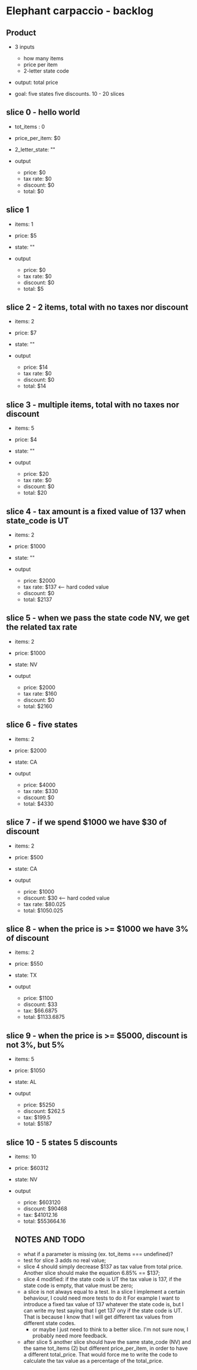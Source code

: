 # Elephant carpaccio - backlog

## Product

* 3 inputs

  * how many items
  * price per item
  * 2-letter state code

* output: total price

* goal: five states five discounts. 10 - 20 slices

## slice 0 - hello world

* tot_items : 0
* price_per_item: $0
* 2_letter_state: ""

* output

  * price: $0
  * tax rate: $0
  * discount: $0
  * total: $0

## slice 1

* items: 1
* price: $5
* state: ""

* output

  * price: $0
  * tax rate: $0
  * discount: $0
  * total: $5

## slice 2 - 2 items, total with no taxes nor discount

* items: 2
* price: $7
* state: ""

* output

  * price: $14
  * tax rate: $0
  * discount: $0
  * total: $14

## slice 3 - multiple items, total with no taxes nor discount

* items: 5
* price: $4
* state: ""

* output

  * price: $20
  * tax rate: $0
  * discount: $0
  * total: $20

## slice 4 - tax amount is a fixed value of 137 when state_code is UT

* items: 2
* price: $1000
* state: ""

* output

  * price: $2000
  * tax rate: $137 <-- hard coded value
  * discount: $0
  * total: $2137

## slice 5 - when we pass the state code NV, we get the related tax rate

* items: 2
* price: $1000
* state: NV

* output

  * price: $2000
  * tax rate: $160
  * discount: $0
  * total: $2160

## slice 6 - five states

* items: 2
* price: $2000
* state: CA

* output

  * price: $4000
  * tax rate: $330
  * discount: $0
  * total: $4330

## slice 7 - if we spend $1000 we have $30 of discount

* items: 2
* price: $500
* state: CA

* output

  * price: $1000
  * discount: $30 <-- hard coded value
  * tax rate: $80.025
  * total: $1050.025

## slice 8 - when the price is >= $1000 we have 3% of discount

* items: 2
* price: $550
* state: TX

* output

  * price: $1100
  * discount: $33
  * tax: $66.6875
  * total: $1133.6875

## slice 9 - when the price is >= $5000, discount is not 3%, but 5%

* items: 5
* price: $1050
* state: AL

* output

  * price: $5250
  * discount: $262.5
  * tax: $199.5
  * total: $5187

## slice 10 - 5 states 5 discounts

* items: 10
* price: $60312
* state: NV

* output

  * price: $603120
  * discount: $90468
  * tax: $41012.16
  * total: $553664.16

  ## NOTES AND TODO

  * what if a parameter is missing (ex. tot_items === undefined)?
  * test for slice 3 adds no real value;
  * slice 4 should simply decrease $137 as tax value from total price. Another slice should make the equation 6.85% == $137;
  * slice 4 modified: if the state code is UT the tax value is 137, if the state code is empty, that value must be zero;
  * a slice is not always equal to a test. In a slice I implement a certain behaviour, I could need more tests to do it
   For example I want to introduce a fixed tax value of 137 whatever the state code is, but I can write my test saying that I get 137 ony if the state code is UT. That is because I know that I will get different tax values from different state codes.
     * or maybe I just need to think to a better slice. I'm not sure now, I probably need more feedback.
  * after slice 5 another slice should have the same state_code (NV) and the same tot_items (2) but different price_per_item, in order to have a different total_price. That would force me to write the code to calculate the tax value as a percentage of the total_price.

